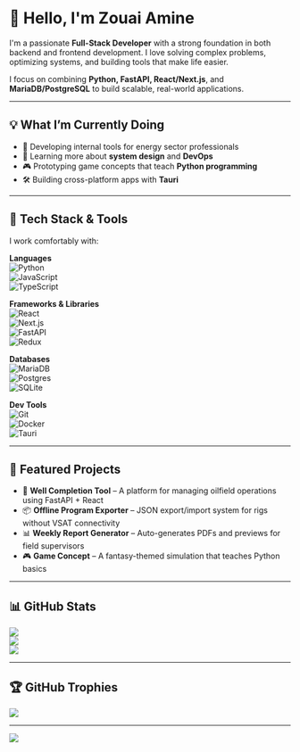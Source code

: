 # 👋 Hello, I'm Zouai Amine

I'm a passionate **Full-Stack Developer** with a strong foundation in both backend and frontend development. I love solving complex problems, optimizing systems, and building tools that make life easier.

I focus on combining **Python, FastAPI, React/Next.js**, and **MariaDB/PostgreSQL** to build scalable, real-world applications.

---

## 💡 What I’m Currently Doing

- 🚀 Developing internal tools for energy sector professionals
- 🧠 Learning more about **system design** and **DevOps**
- 🎮 Prototyping game concepts that teach **Python programming**
- 🛠️ Building cross-platform apps with **Tauri**

---

## 🔧 Tech Stack & Tools

I work comfortably with:

**Languages**  
![Python](https://img.shields.io/badge/python-3670A0?style=for-the-badge&logo=python&logoColor=ffdd54)  
![JavaScript](https://img.shields.io/badge/javascript-%23323330.svg?style=for-the-badge&logo=javascript&logoColor=%23F7DF1E)  
![TypeScript](https://img.shields.io/badge/typescript-%23007ACC.svg?style=for-the-badge&logo=typescript&logoColor=white)  

**Frameworks & Libraries**  
![React](https://img.shields.io/badge/react-%2320232a.svg?style=for-the-badge&logo=react&logoColor=%2361DAFB)  
![Next.js](https://img.shields.io/badge/Next-black?style=for-the-badge&logo=next.js&logoColor=white)  
![FastAPI](https://img.shields.io/badge/FastAPI-005571?style=for-the-badge&logo=fastapi)   
![Redux](https://img.shields.io/badge/redux-%23593d88.svg?style=for-the-badge&logo=redux&logoColor=white)

**Databases**  
![MariaDB](https://img.shields.io/badge/MariaDB-003545?style=for-the-badge&logo=mariadb&logoColor=white)  
![Postgres](https://img.shields.io/badge/postgres-%23316192.svg?style=for-the-badge&logo=postgresql&logoColor=white)  
![SQLite](https://img.shields.io/badge/sqlite-%2307405e.svg?style=for-the-badge&logo=sqlite&logoColor=white)

**Dev Tools**  
![Git](https://img.shields.io/badge/git-%23F05033.svg?style=for-the-badge&logo=git&logoColor=white)  
![Docker](https://img.shields.io/badge/docker-%230db7ed.svg?style=for-the-badge&logo=docker&logoColor=white)  
![Tauri](https://img.shields.io/badge/tauri-%2324C8DB.svg?style=for-the-badge&logo=tauri&logoColor=%23FFFFFF)

---

## 📌 Featured Projects

- 🔧 **Well Completion Tool** – A platform for managing oilfield operations using FastAPI + React  
- 📦 **Offline Program Exporter** – JSON export/import system for rigs without VSAT connectivity  
- 📊 **Weekly Report Generator** – Auto-generates PDFs and previews for field supervisors  
- 🎮 **Game Concept** – A fantasy-themed simulation that teaches Python basics

---

## 📊 GitHub Stats

![](https://github-readme-stats.vercel.app/api?username=Zouai-Amine&theme=dark&hide_border=false&include_all_commits=true&count_private=false)  
![](https://github-readme-streak-stats.herokuapp.com/?user=Zouai-Amine&theme=dark&hide_border=false)  
![](https://github-readme-stats.vercel.app/api/top-langs/?username=Zouai-Amine&theme=dark&hide_border=false&layout=compact)

---

## 🏆 GitHub Trophies

![](https://github-profile-trophy.vercel.app/?username=Zouai-Amine&theme=radical&no-frame=false&no-bg=true&margin-w=4)

---

[![](https://visitcount.itsvg.in/api?id=Zouai-Amine&icon=0&color=0)](https://visitcount.itsvg.in)

<!-- Proudly created with GPRM ( https://gprm.itsvg.in ) -->
